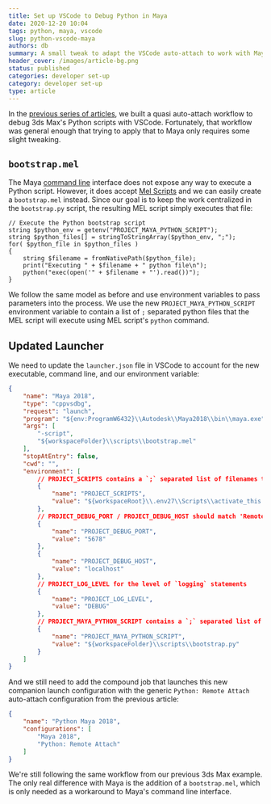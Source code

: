 ```yaml
---
title: Set up VSCode to Debug Python in Maya
date: 2020-12-20 10:04
tags: python, maya, vscode
slug: python-vscode-maya
authors: db
summary: A small tweak to adapt the VSCode auto-attach to work with Maya
header_cover: /images/article-bg.png
status: published
categories: developer set-up
category: developer set-up
type: article
---
```

<!--
spell-checker:ignore
-->
In the [previous series of articles], we built a quasi auto-attach workflow to debug 3ds Max's Python scripts with VSCode.  Fortunately, that workflow was general enough that trying to apply that to Maya only requires some slight tweaking.

## `bootstrap.mel`

The Maya [command line] interface does not expose any way to execute a Python script.  However, it does accept [Mel Scripts] and we can easily create a `bootstrap.mel` instead.  Since our goal is to keep the work centralized in the `bootstrap.py` script, the resulting MEL script simply executes that file:

```mel
// Execute the Python bootstrap script
string $python_env = getenv("PROJECT_MAYA_PYTHON_SCRIPT");
string $python_files[] = stringToStringArray($python_env, ";");
for( $python_file in $python_files )
{
    string $filename = fromNativePath($python_file);
    print("Executing " + $filename + " python file\n");
    python("exec(open('" + $filename + "').read())");
}
```

We follow the same model as before and use environment variables to pass parameters into the process.  We use the new `PROJECT_MAYA_PYTHON_SCRIPT` environment variable to contain a list of `;` separated python files that the MEL script will execute using MEL script's `python` command.

## Updated Launcher

We need to update the `launcher.json` file in VSCode to account for the new executable, command line, and our environment variable:

```json
{
    "name": "Maya 2018",
    "type": "cppvsdbg",
    "request": "launch",
    "program": "${env:ProgramW6432}\\Autodesk\\Maya2018\\bin\\maya.exe",
    "args": [
        "-script",
        "${workspaceFolder}\\scripts\\bootstrap.mel"
    ],
    "stopAtEntry": false,
    "cwd": "",
    "environment": [
        // PROJECT_SCRIPTS contains a `;` separated list of filenames to run at startup in `bootstrap.py`
        {
            "name": "PROJECT_SCRIPTS",
            "value": "${workspaceRoot}\\.env27\\Scripts\\activate_this.py"
        },
        // PROJECT_DEBUG_PORT / PROJECT_DEBUG_HOST should match 'Remote Attach' below.
        {
            "name": "PROJECT_DEBUG_PORT",
            "value": "5678"
        },
        {
            "name": "PROJECT_DEBUG_HOST",
            "value": "localhost"
        },
        // PROJECT_LOG_LEVEL for the level of `logging` statements
        {
            "name": "PROJECT_LOG_LEVEL",
            "value": "DEBUG"
        },
        // PROJECT_MAYA_PYTHON_SCRIPT contains a `;` separated list of filenames to run at startup in `bootstrap.mel`
        {
            "name": "PROJECT_MAYA_PYTHON_SCRIPT",
            "value": "${workspaceFolder}\\scripts\\bootstrap.py"
        }
    ]
}
```

And we still need to add the compound job that launches this new companion launch configuration with the generic `Python: Remote Attach` auto-attach configuration from the previous article:

```json
{
    "name": "Python Maya 2018",
    "configurations": [
        "Maya 2018",
        "Python: Remote Attach"
    ]
}
```

We're still following the same workflow from our previous 3ds Max example.  The only real difference with Maya is the addition of a `bootstrap.mel`, which is only needed as a workaround to Maya's command line interface.

[command line]: https://help.autodesk.com/view/MAYAUL/2018/ENU/?guid=GUID-2E5D1D43-DC3D-4CB2-9A35-757598220F22
[MEL scripts]: https://help.autodesk.com/view/MAYAUL/2018/ENU/?guid=GUID-60178D44-9990-45B4-8B43-9429D54DF70E
[previous series of articles]: {filename}../2020-11-30-python-vscode-and-max/note.md
